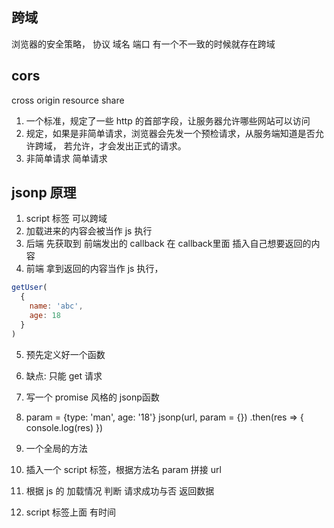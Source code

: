 ## 跨域
浏览器的安全策略，
协议 域名 端口 有一个不一致的时候就存在跨域

## cors
cross origin resource share
1. 一个标准，规定了一些 http 的首部字段，让服务器允许哪些网站可以访问
2. 规定，如果是非简单请求，浏览器会先发一个预检请求，从服务端知道是否允许跨域，
  若允许，才会发出正式的请求。
3. 非简单请求 简单请求

## jsonp 原理
1. script 标签 可以跨域
2. 加载进来的内容会被当作 js 执行
3. 后端 先获取到 前端发出的 callback 在 callback里面 插入自己想要返回的内容
4. 前端 拿到返回的内容当作 js 执行，
```js
getUser(
  {
    name: 'abc',
    age: 18
  }
)
```
5. 预先定义好一个函数
6. 缺点: 只能 get 请求
7. 写一个 promise 风格的 jsonp函数
8. param = {type: 'man', age: '18'}
  jsonp(url, param = {})
    .then(res => {
      console.log(res)
    })

1. 一个全局的方法
2. 插入一个 script 标签，根据方法名 param 拼接 url 
3. 根据 js 的 加载情况 判断 请求成功与否 返回数据
4. script 标签上面 有时间